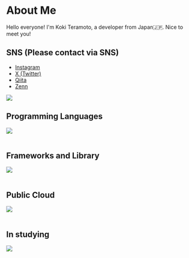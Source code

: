 # About Me

Hello everyone! I'm Koki Teramoto, a developer from Japan🇯🇵. Nice to meet you!

## SNS (Please contact via SNS)

- [Instagram](https://www.instagram.com/_0_terarin_0_)
- [X (Twitter)](https://x.com/_0_terarin_0_)
- [Qiita](https://qiita.com/0_terarin_0)
- [Zenn](https://zenn.dev/0_terarin_0)


![](https://github-readme-stats.vercel.app/api/top-langs?username=yukimura-manase&show_icons=true&locale=en&layout=compact)

## Programming Languages

<img src="https://skillicons.dev/icons?i=python,flutter,html,css,js,javascript," /> <br /><br />

## Frameworks and Library

<img src="https://skillicons.dev/icons?i=django,flask,react,next,nodejs" /> <br /><br />

## Public Cloud

<img src="https://skillicons.dev/icons?i=gcp,aws,azure" /> <br /><br />

## In studying

<img src="https://skillicons.dev/icons?i=rust,arch" /> <br /><br />